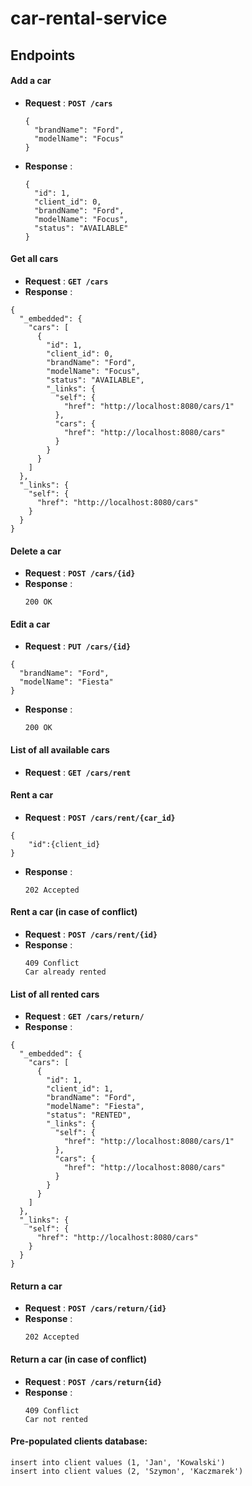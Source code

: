 ﻿# car-rental-service
## Endpoints

#### Add a car
- **Request** : **`POST /cars`**
  ```
  {
    "brandName": "Ford",
    "modelName": "Focus"
  }
  ```
- **Response** :
  ```
  {
    "id": 1,
    "client_id": 0,
    "brandName": "Ford",
    "modelName": "Focus",
    "status": "AVAILABLE"
  }
  ```
  
#### Get all cars
- **Request** : **`GET /cars`**
- **Response** :
```
{
  "_embedded": {
    "cars": [
      {
        "id": 1,
        "client_id": 0,
        "brandName": "Ford",
        "modelName": "Focus",
        "status": "AVAILABLE",
        "_links": {
          "self": {
            "href": "http://localhost:8080/cars/1"
          },
          "cars": {
            "href": "http://localhost:8080/cars"
          }
        }
      }
    ]
  },
  "_links": {
    "self": {
      "href": "http://localhost:8080/cars"
    }
  }
}
```
  
  
#### Delete a car
- **Request** : **`POST /cars/{id}`**
- **Response** :
  ```
  200 OK
  ```
  
#### Edit a car
- **Request** : **`PUT /cars/{id}`**
```
{
  "brandName": "Ford",
  "modelName": "Fiesta"
}
```
- **Response** :
  ```
  200 OK
  ```

#### List of all available cars
- **Request** : **`GET /cars/rent`**

#### Rent a car
- **Request** : **`POST /cars/rent/{car_id}`**
```
{
	"id":{client_id}
}
```
- **Response** :
  ```
  202 Accepted
  ```
  
#### Rent a car (in case of conflict)
- **Request** : **`POST /cars/rent/{id}`**
- **Response** :
  ```
  409 Conflict
  Car already rented
  ```
  
#### List of all rented cars
- **Request** : **`GET /cars/return/`**
- **Response** :
```
{
  "_embedded": {
    "cars": [
      {
        "id": 1,
        "client_id": 1,
        "brandName": "Ford",
        "modelName": "Fiesta",
        "status": "RENTED",
        "_links": {
          "self": {
            "href": "http://localhost:8080/cars/1"
          },
          "cars": {
            "href": "http://localhost:8080/cars"
          }
        }
      }
    ]
  },
  "_links": {
    "self": {
      "href": "http://localhost:8080/cars"
    }
  }
}
```
  
#### Return a car
- **Request** : **`POST /cars/return/{id}`**
- **Response** :
  ```
  202 Accepted
  ```
 
 
#### Return a car (in case of conflict)
- **Request** : **`POST /cars/return{id}`**
- **Response** :
  ```
  409 Conflict
  Car not rented
  ```
  
#### Pre-populated clients database:
```
insert into client values (1, 'Jan', 'Kowalski')
insert into client values (2, 'Szymon', 'Kaczmarek')
```
  
